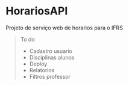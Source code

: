 # HorariosAPI
Projeto de serviço web de horarios para o IFRS

> To do
  > - Cadastro usuario
  > - Disciplinas alunos
  > - Deploy
  > - Relatorios
  > - Filtros professor